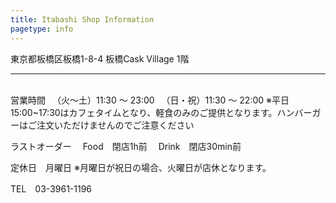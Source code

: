 ```yaml
---
title: Itabashi Shop Information
pagetype: info
---
```

東京都板橋区板橋1-8-4
板橋Cask Village 1階

<hr>
<br>
営業時間
　（火〜土）11:30 ～ 23:00
　（日・祝）11:30 ～ 22:00
※平日15:00~17:30はカフェタイムとなり、軽食のみのご提供となります。ハンバーガーはご注文いただけませんのでご注意ください

ラストオーダー
　Food　閉店1h前
　Drink　閉店30min前

定休日　月曜日
※月曜日が祝日の場合、火曜日が店休となります。

TEL　03-3961-1196